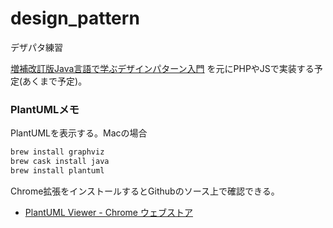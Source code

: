 # design_pattern

デザパタ練習

 [増補改訂版Java言語で学ぶデザインパターン入門](http://www.hyuki.com/dp/) を元にPHPやJSで実装する予定(あくまで予定)。

### PlantUMLメモ

PlantUMLを表示する。Macの場合

```sh
brew install graphviz
brew cask install java
brew install plantuml
```

Chrome拡張をインストールするとGithubのソース上で確認できる。

- [PlantUML Viewer - Chrome ウェブストア](https://chrome.google.com/webstore/detail/plantuml-viewer/legbfeljfbjgfifnkmpoajgpgejojooj?hl=ja)



